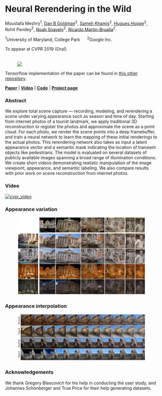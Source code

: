# Neural Rerendering in the Wild
Moustafa Meshry<sup>1</sup>, 
[Dan B Goldman](http://www.danbgoldman.com/)<sup>2</sup>, 
[Sameh Khamis](http://www.samehkhamis.com/)<sup>2</sup>, 
[Hugues Hoppe](http://hhoppe.com/)<sup>2</sup>, 
Rohit Pandey<sup>2</sup>, 
[Noah Snavely](http://www.cs.cornell.edu/~snavely/)<sup>2</sup>, 
[Ricardo Martin-Brualla](http://www.ricardomartinbrualla.com/)<sup>2</sup>.

<sup>1</sup>University of Maryland, College Park &nbsp;&nbsp;&nbsp;&nbsp; <sup>2</sup>Google Inc.

To appear at CVPR 2019 (Oral). <br><br>


<figure class="image">
  <!--- <img src="imgs/teaser_with_caption.jpg" width="450px""> --->
  <img align="center" src="https://github.com/MoustafaMeshry/neural_rerendering_in_the_wild/blob/master/imgs/teaser_with_caption.jpg?raw=true" width="500px">
</figure>

<!--- ![Teaser figure](https://github.com/MoustafaMeshry/neural_rerendering_in_the_wild/blob/master/imgs/teaser_with_caption.jpg?raw=true | width=450) --->
                                                                                                                                              
Tensorflow implementation of the paper can be found in [this other repository](https://github.com/google/neural_rerendering_in_the_wild).

[**Paper**](https://128.84.21.199/pdf/1904.04290.pdf) | [**Video**](https://www.youtube.com/watch?v=E1crWQn_kmY) | [**Code**](https://github.com/google/neural_rerendering_in_the_wild) | [**Project page**](https://moustafameshry.github.io/neural_rerendering_in_the_wild/)

### Abstract

We explore total scene capture — recording, modeling, and rerendering a scene under varying appearance such as season and time of day.
Starting from internet photos of a tourist landmark, we apply traditional 3D reconstruction to register the photos and approximate the scene as a point cloud.
For each photo, we render the scene points into a deep framebuffer,
and train a neural network to learn the mapping of these initial renderings to the actual photos.
This rerendering network also takes as input a latent appearance vector and a semantic mask indicating the location of transient objects like pedestrians.
The model is evaluated on several datasets of publicly available images spanning a broad range of illumination conditions.
We create short videos demonstrating realistic manipulation of the image viewpoint, appearance, and semantic labeling.
We also compare results with prior work on scene reconstruction from internet photos.

### Video
[![cvpr_video](https://img.youtube.com/vi/E1crWQn_kmY/0.jpg)](https://www.youtube.com/watch?v=E1crWQn_kmY)

<!---
### Paper
--->

<!---
### Results
<figure class="image">
  <img src="imgs/teaser/teaser_part1.jpg" width="450px">
  <figcaption>(a) Input deep buffer</figcaption>
  <img src="imgs/teaser/teaser_part2.jpg" width="450px">
  <figcaption>(b) Output rerenderings</figcaption>
</figure>
<figure class="image">
  <img src="imgs/teaser_with_caption.jpg" width="450px"">
</figure>
--->
                                                        
### Appearance variation
<figure class="image">
  <img src="imgs/app_variatoin.jpg" width="900px">
</figure>
<!--- [![app_variation] (https://github.com/MoustafaMeshry/neural_rerendering_in_the_wild/blob/master/imgs/app_variatoin.jpg?raw=true | width=900)] --->

### Appearance interpolation
<figure class="image">
  <img src="imgs/app_interpolation.jpg" width="900px">
</figure>
<!--- [![app_interpolation] (https://github.com/MoustafaMeshry/neural_rerendering_in_the_wild/blob/master/imgs/app_interpolation.jpg?raw=true | width=900)] --->

### Acknowledgements
We thank Gregory Blascovich for his help in conducting the user study, and Johannes Schönberger and True Price for their help generating datasets.
